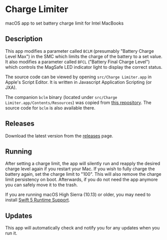 # Charge Limiter

macOS app to set battery charge limit for Intel MacBooks

## Description

This app modifies a parameter called `BCLM` (presumably "Battery Charge Level Max") in the SMC which limits the charge of the battery to a set value. It also modifies a parameter called `BFCL` ("Battery Final Charge Level") which controls the MagSafe LED indicator light to display the correct status.

The source code can be viewed by opening `src/Charge Limiter.app` in Apple's Script Editor. It is written in Javascript Application Scripting (or JXA).

The companion `bclm` binary (located under `src/Charge Limiter.app/Contents/Resources`) was copied from [this repository](https://github.com/zackelia/bclm). The source code for `bclm` is also available there.

## Releases

Download the latest version from the [releases](https://github.com/godly-devotion/charge-limiter/releases) page.

## Running

After setting a charge limit, the app will silently run and reapply the desired charge level again if you restart your Mac. If you wish to fully charge the battery again, set the charge limit to "100". This will also remove the charge limit persistency on boot. Afterwards, if you do not need the app anymore you can safely move it to the trash.

If you are running macOS High Sierra (10.13) or older, you may need to install [Swift 5 Runtime Support](https://support.apple.com/kb/dl1998?locale=en_US).

## Updates

This app will automatically check and notify you for any updates when you run it.
